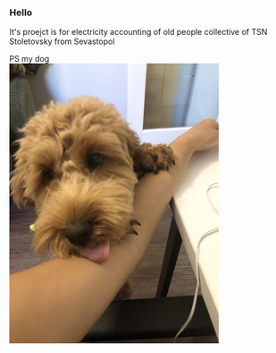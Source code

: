 ### Hello
It's proejct is for electricity accounting of old people collective of TSN Stoletovsky from Sevastopol

PS my dog <br>
![Скриншот](doc/images/photo_2025-07-08_12-54-28.jpg)